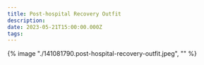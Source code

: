 ```yaml
---
title: Post-hospital Recovery Outfit
description: 
date: 2023-05-21T15:00:00.000Z
tags: 
---
```

{% image "./141081790.post-hospital-recovery-outfit.jpeg", "" %}